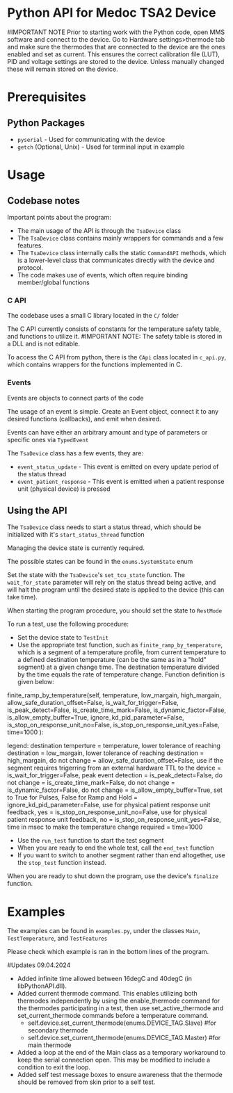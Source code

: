 # Python API for Medoc TSA2 Device

#IMPORTANT NOTE
Prior to starting work with the Python code, open MMS software and connect to the device. Go to Hardware settings>thermode tab and  make sure the thermodes that are connected to the device are the ones enabled and set as current. This ensures the correct calibration file (LUT), PID and voltage settings are stored to the device. Unless manually changed these will remain stored on the device.
   
# Prerequisites

## Python Packages
- `pyserial` - Used for communicating with the device
- `getch` (Optional, Unix) - Used for terminal input in example

# Usage

## Codebase notes
Important points about the program:
- The main usage of the API is through the `TsaDevice` class
- The `TsaDevice` class contains mainly wrappers for commands and a few features.
- The `TsaDevice` class internally calls the static `CommandAPI` methods, which is a lower-level class that communicates directly with the device and protocol.
- The code makes use of events, which often require binding member/global functions

### C API

The codebase uses a small C library located in the `C/` folder

The C API currently consists of constants for the temperature safety table, and functions to utilize it. 
#IMPORTANT NOTE: The safety table is stored in a DLL and is not editable.

To access the C API from python, there is the `CApi` class located in `c_api.py`, which contains wrappers for the functions implemented in C.

### Events

Events are objects to connect parts of the code

The usage of an event is simple. Create an Event object, connect it to any desired functions (callbacks), and emit when desired.

Events can have either an arbitrary amount and type of parameters or specific ones via `TypedEvent`

The `TsaDevice` class has a few events, they are:
- `event_status_update` - This event is emitted on every update period of the status thread
- `event_patient_response` - This event is emitted when a patient response unit (physical device) is pressed

## Using the API

The `TsaDevice` class needs to start a status thread, which should be initialized with it's `start_status_thread` function

Managing the device state is currently required.

The possible states can be found in the `enums.SystemState` enum

Set the state with the `TsaDevice`'s `set_tcu_state` function. The `wait_for_state` parameter will rely on the status thread being active, and will halt the program until the desired state is applied to the device (this can take time).

When starting the program procedure, you should set the state to `RestMode`

To run a test, use the following procedure:

- Set the device state to `TestInit`
- Use the appropriate test function, such as `finite_ramp_by_temperature`, which is a segment of a temperature profile, from current temperature to a defined destination temperature (can be the same as in a "hold" segment) at a given change time. The destination temperature divided by the time equals the rate of temperature change. Function definition is given below:

finite_ramp_by_temperature(self,
                                    temperature,
                                    low_margain,
                                    high_margain,
                                    allow_safe_duration_offset=False, 
                                    is_wait_for_trigger=False, 
                                    is_peak_detect=False, 
                                    is_create_time_mark=False,
                                    is_dynamic_factor=False,
                                    is_allow_empty_buffer=True,
                                    ignore_kd_pid_parameter=False,
                                    is_stop_on_response_unit_no=False,
                                    is_stop_on_response_unit_yes=False,
                                    time=1000
                                    ):

legend:
destination temperture = 	           					     temperature,
lower tolerance of reaching destination =  					     low_margain,
lower tolerance of reaching destination = 					     high_margain,
do not change =                  					             allow_safe_duration_offset=False, 
use if the segment requires trigerring from an external hardware TTL to the device = is_wait_for_trigger=False, 
peak event detection = 				                                     is_peak_detect=False, 
do not change =  				                                     is_create_time_mark=False,
do not change =  			 	                                     is_dynamic_factor=False,
do not change =  				                                     is_allow_empty_buffer=True,
set to True for Pulses, False for Ramp and Hold =                                    ignore_kd_pid_parameter=False,
use for physical patient response unit feedback, yes =                               is_stop_on_response_unit_no=False,
use for physical patient response unit feedback, no =                                is_stop_on_response_unit_yes=False,
time in msec to make the temperature change required =                               time=1000

- Use the `run_test` function to start the test segment
- When you are ready to end the whole test, call the `end_test` function
- If you want to switch to another segment rather than end altogether, use the `stop_test` function instead.

When you are ready to shut down the program, use the device's `finalize` function.

# Examples

The examples can be found in `examples.py`, under the classes `Main`, `TestTemperature`, and `TestFeatures`

Please check which example is ran in the bottom lines of the program.



#Updates 09.04.2024

- Added infinite time allowed between 16degC and 40degC (in libPythonAPI.dll).
- Added current thermode command. This enables utilizing both thermodes independently by using the enable_thermode command for the thermodes participating in a test, then use set_active_thermode and set_current_thermode commands before a temperature command. 
	- self.device.set_current_thermode(enums.DEVICE_TAG.Slave) #for secondary thermode
	- self.device.set_current_thermode(enums.DEVICE_TAG.Master) #for main thermode
- Added a loop at the end of the Main class as a temporary workaround to keep the serial connection open. This may be modified to include a condition to exit the loop.
- Added self test message boxes to ensure awareness that the thermode should be removed from skin prior to a self test.

